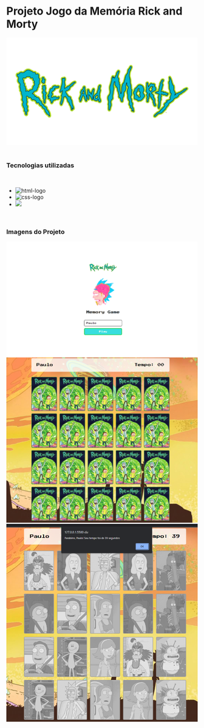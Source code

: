 <h1>Projeto Jogo da Memória Rick and Morty</h1>
<img src="https://github.com/paulllomatheus/Projeto-Jogo-da-Memoria/blob/master/img/logo.png?raw=true" alt="logo"/>
<br>
<br>

<h3>Tecnologias utilizadas</h3>
<br>
  <ul>
  <li><img src="https://img.shields.io/badge/HTML5-E34F26?style=for-the-badge&logo=html5&logoColor=white" alt="html-logo"/></li>
  <li><img src="https://img.shields.io/badge/CSS3-1572B6?style=for-the-badge&logo=css3&logoColor=white" alt="css-logo"/></li>
  <li><img src="https://img.shields.io/badge/JavaScript-F7DF1E?style=for-the-badge&logo=javascript&logoColor=black"/></li>
  </ul>
<br>

<h3>Imagens do Projeto</h3>

<img src="https://github.com/paulllomatheus/Projeto-Jogo-da-Memoria/blob/master/img/memory-game-login.png?raw=true" alt="login"/>
<img src="https://github.com/paulllomatheus/Projeto-Jogo-da-Memoria/blob/master/img/memory-game.png?raw=true" alt="game"/>
<img src="https://github.com/paulllomatheus/Projeto-Jogo-da-Memoria/blob/master/img/memory-game-end.png?raw=true" alt="end-game"/>



